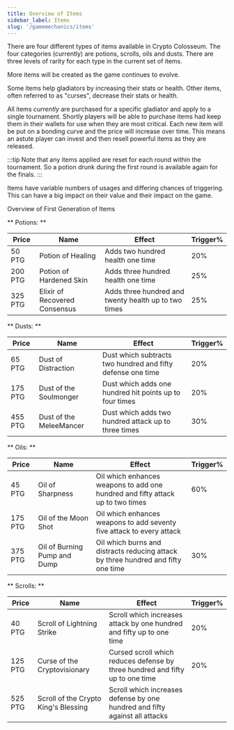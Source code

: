 ```yaml
---
title: Overview of Items
sidebar_label: Items
slug: '/gamemechanics/items'
---
```


There are four different types of items available in Crypto Colosseum.
The four categories (currently) are potions, scrolls, oils and dusts.  There are three levels of rarity for each type in the current set of items.

More items will be created as the game continues to evolve.

Some items help gladiators by increasing their stats or health.  Other items, often referred to as "curses", decrease their stats or health.

All items _currently_ are purchased for a specific gladiator and apply to a single tournament.  Shortly players will be able to purchase items had keep them in their wallets for use when they are most critical.  Each new item will be put on a bonding curve and the price will increase over time.  This means an astute player can invest and then resell powerful items as they are released.

:::tip
Note that any items applied are reset for each round within the tournament.  So a potion drunk during the first round is available again for the finals.
:::

Items have variable numbers of usages and differing chances of triggering.  This can have a big impact on their value and their impact on the game.

Overview of First Generation of Items

** Potions: **

| Price  	| Name  	| Effect   	| Trigger%  	|
|---	|---	|---	|---	|
| 50 PTG  	| Potion of Healing  	| Adds two hundred health one time  	| 20%  	|
| 200 PTG  	| Potion of Hardened Skin  	| Adds three hundred health one time  	| 25%  	|
| 325 PTG  	| Elixir of Recovered Consensus  	| Adds three hundred and twenty health up to two times  	| 25%  	|

** Dusts: **

| Price  	| Name  	| Effect   	| Trigger%  	|
|---	|---	|---	|---	|
| 65 PTG  	| Dust of Distraction  	| Dust which subtracts two hundred and fifty defense one time  	| 20%  	|
| 175 PTG  	| Dust of the Soulmonger  	| Dust which adds one hundred hit points up to four times  	| 20%  	|
| 455 PTG  	| Dust of the MeleeMancer  	| Dust which adds two hundred attack up to three times  	| 30%  	|

** Oils: **

| Price  	| Name  	| Effect   	| Trigger%  	|
|---	|---	|---	|---	|
| 45 PTG  	| Oil of Sharpness  	| Oil which enhances weapons to add one hundred and fifty attack up to two times  	| 60%  	|
| 175 PTG  	| Oil of the Moon Shot  	| Oil which enhances weapons to add seventy five attack to every attack  	|   	|
| 375 PTG  	| Oil of Burning Pump and Dump  	| Oil which burns and distracts reducing attack by three hundred and fifty one time  	| 30%  	|

** Scrolls: **

| Price  	| Name  	| Effect   	| Trigger%  	|
|---	|---	|---	|---	|
| 40 PTG  	| Scroll of Lightning Strike  	| Scroll which increases attack by one hundred and fifty up to one time  	| 20%  	|
| 125 PTG  	| Curse of the Cryptovisionary  	| Cursed scroll which reduces defense by three hundred and fifty up to one time  	| 20%  	|
| 525 PTG  	| Scroll of the Crypto King's Blessing  	| Scroll which increases defense by one hundred and fifty against all attacks  	|   	|